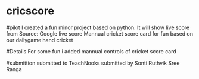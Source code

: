 # cricscore
#pilot
I created a fun minor project based on python.
It will show live score from Source: Google live score
Mannual cricket score card for fun based on our dailygame hand cricket

#Details
For some fun i added mannual controls of cricket score card

#submittion
submitted to TeachNooks
submitted by Sonti Ruthvik Sree Ranga
